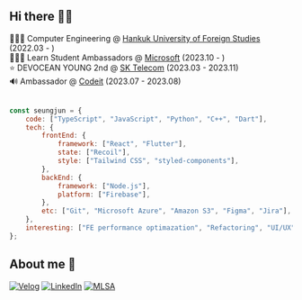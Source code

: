 <!-- <div align = center>
  <img src="https://capsule-render.vercel.app/api?type=waving&color=gradient&height=300&section=header&text=SEUNGJUN&fontSize=90&descAlign=50&animation=fadeIn"/>
</div> -->

## Hi there 👋🏻

<div align = left>
  👨🏻‍🎓 Computer Engineering @ <a href="https://www.hufs.ac.kr/" target="_blank">Hankuk University of Foreign Studies</a> (2022.03 - ) <br />
  👨🏻‍💻 Learn Student Ambassadors @ <a href="https://mvp.microsoft.com/studentambassadors" target="_blank">Microsoft</a> (2023.10 - ) <br/>
  ⭐️ DEVOCEAN YOUNG 2nd @ <a href="https://devocean.sk.com/" target="_blank">SK Telecom</a> (2023.03 - 2023.11) <br />
  🔊 Ambassador @ <a href="https://www.codeit.kr/interviews/SW50ZXJ2aWV3OjY1NDA1Mzg3OTI3YjlmOTExZGExMzg5NA==" target="_blank">Codeit</a> (2023.07 - 2023.08)<br />
</div>



<div align = left>
  <br />
  
  ```javascript
  const seungjun = {
      code: ["TypeScript", "JavaScript", "Python", "C++", "Dart"],
      tech: {
          frontEnd: {
              framework: ["React", "Flutter"],
              state: ["Recoil"],
              style: ["Tailwind CSS", "styled-components"],
          },
          backEnd: {
              framework: ["Node.js"],
              platform: ["Firebase"],
          },
          etc: ["Git", "Microsoft Azure", "Amazon S3", "Figma", "Jira"],
      },
      interesting: ["FE performance optimazation", "Refactoring", "UI/UX"],
  };
  ```
  
</div>

<div align = left>
  <h2> About me 🐶 </h2>

  [![Velog](https://img.shields.io/badge/Velog-20C997?style=flat-square&logo=Velog&logoColor=white)](https://velog.io/@jsj9620)
  [![LinkedIn](https://img.shields.io/badge/LinkedIn-0A66C2?style=flat-square&logo=LinkedIn&logoColor=white)](https://www.linkedin.com/in/seungjun-dev/)
  [![MLSA](https://img.shields.io/badge/MLSA-5E5E5E?style=flat-square&logo=Microsoft&logoColor=white)](https://mvp.microsoft.com/ko-KR/studentambassadors/profile/8e0fea51-671e-4495-9a9f-a1afef699206)
  

</div>



  
